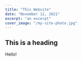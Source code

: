 ```yaml
---
title: "This Website"
date: "November 12, 2021"
excerpt: "an excerpt"
cover_image: "/my-site-photo.jpg"
---
```


## This is a heading

Hello!
